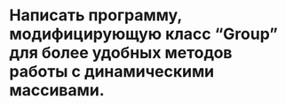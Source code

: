 # Написать программу, модифицирующую класс “Group” для более удобных методов работы с динамическими массивами.
